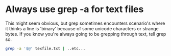 # Always use grep -a for text files

This might seem obvious, but grep sometimes encounters scenario's where it thinks a line is 'binary' because of some unicode characters or strange bytes. If you know you're always going to be grepping through text, tell grep so.

```sh
grep -a '$@' texfile.txt | ..etc...
```